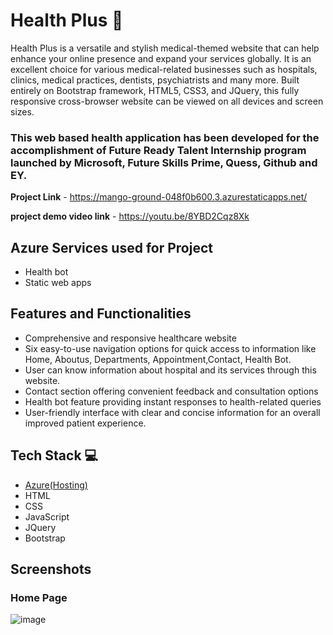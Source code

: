 # Health Plus 🏥
Health Plus is a versatile and stylish medical-themed website that can help enhance your online presence and expand your services globally. It is an excellent choice for various medical-related businesses such as hospitals, clinics, medical practices, dentists, psychiatrists and many more. Built entirely on Bootstrap framework, HTML5, CSS3, and JQuery, this fully responsive cross-browser website can be viewed on all devices and screen sizes. 

### This web based health application has been developed for the accomplishment of Future Ready Talent Internship program launched by Microsoft, Future Skills Prime, Quess, Github and EY.


**Project Link** - https://mango-ground-048f0b600.3.azurestaticapps.net/

**project demo video link** - https://youtu.be/8YBD2Cqz8Xk

## Azure Services used for Project

- Health bot
- Static web apps

## Features and Functionalities 

- Comprehensive and responsive healthcare website
- Six easy-to-use navigation options for quick access to information like Home, Aboutus, Departments, Appointment,Contact, Health Bot.
- User can know information about hospital and its services through this website.
- Contact section offering convenient feedback and consultation options
- Health bot feature providing instant responses to health-related queries
- User-friendly interface with clear and concise information for an overall improved patient experience.

## Tech Stack 💻

- [Azure(Hosting)](https://azure.microsoft.com/en-in/features/azure-portal/)
- HTML
- CSS
- JavaScript
- JQuery
- Bootstrap

## Screenshots

### Home Page
![image](https://user-images.githubusercontent.com/95332722/235987094-2ed538c7-28ab-4c6e-9148-ef1a3be636a0.png)
